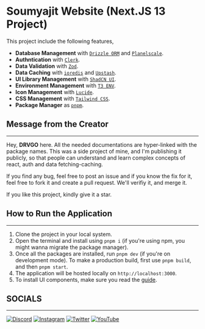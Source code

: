 # **Soumyajit Website (Next.JS 13 Project)**

This project include the following features,
* **Database Management** with [`Drizzle ORM`](https://orm.drizzle.team/) and [`Planelscale`](https://planetscale.com/).
* **Authntication** with [`Clerk`](https://clerk.com/).
* **Data Validation** with [`Zod`](https://zod.dev/).
* **Data Caching** with [`ioredis`](https://github.com/redis/ioredis) and [`Upstash`](https://upstash.com/).
* **UI Library Management** with [`ShadCN UI`](https://ui.shadcn.com/).
* **Environment Management** with [`T3 ENV`](https://env.t3.gg/docs/introduction).
* **Icon Management** with [`Lucide`](https://lucide.dev/).
* **CSS Management** with [`Tailwind CSS`](https://tailwindcss.com/).
* **Package Manager** as [`pnpm`](https://pnpm.io/).

## **Message from the Creator**
---
Hey, **DRVGO** here. All the needed documentations are hyper-linked with the package names. This was a side project of mine, and I'm publishing it publicly, so that people can understand and learn complex concepts of react, auth and data fetching-caching.

If you find any bug, feel free to post an issue and if you know the fix for it, feel free to fork it and create a pull request. We'll verifiy it, and merge it.

If you like this project, kindly give it a star.

## **How to Run the Application**
---
1. Clone the project in your local system.
2. Open the terminal and install using `pnpm i` (if you're using npm, you might wanna migrate the package manager).
3. Once all the packages are installed, run `pnpm dev` (if you're on development mode). To make a production build, first use `pnpm build`, and then `pnpm start`.
4. The application will be hosted locally on `http://localhost:3000`.
5. To install UI components, make sure you read the [guide](https://ui.shadcn.com/).

## **SOCIALS**
---

[![Discord](https://img.shields.io/badge/Discord-%237289DA.svg?logo=discord&logoColor=white)](https://dsc.gg/drvgo) [![Instagram](https://img.shields.io/badge/Instagram-%23E4405F.svg?logo=Instagram&logoColor=white)](https://instagram.com/itsdrvgo) [![Twitter](https://img.shields.io/badge/Twitter-%231DA1F2.svg?logo=Twitter&logoColor=white)](https://twitter.com/itsdrvgo) [![YouTube](https://img.shields.io/badge/YouTube-%23FF0000.svg?logo=YouTube&logoColor=white)](https://youtube.com/@itsdrvgo) 